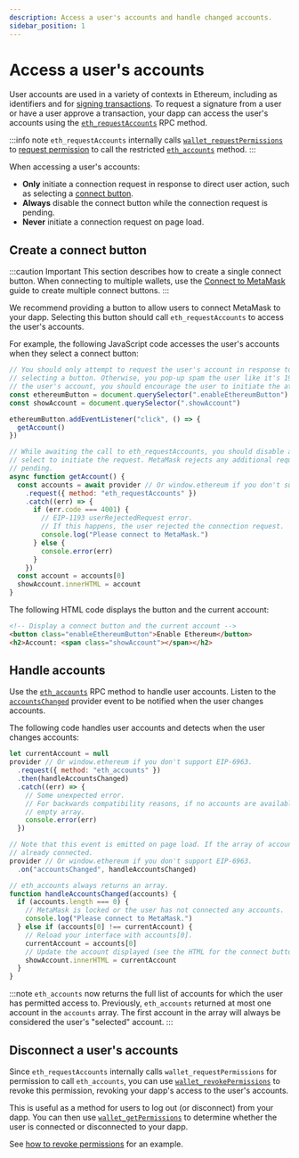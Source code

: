 ```yaml
---
description: Access a user's accounts and handle changed accounts.
sidebar_position: 1
---
```


# Access a user's accounts

User accounts are used in a variety of contexts in Ethereum, including as identifiers and for
[signing transactions](sign-data/index.md).
To request a signature from a user or have a user approve a transaction, your dapp can
access the user's accounts using the
[`eth_requestAccounts`](/wallet/reference/eth_requestaccounts) RPC method.

:::info note
`eth_requestAccounts` internally calls [`wallet_requestPermissions`](/wallet/reference/wallet_requestPermissions)
to [request permission](manage-permissions.md) to call the restricted
[`eth_accounts`](/wallet/reference/eth_accounts) method.
:::

When accessing a user's accounts:

- **Only** initiate a connection request in response to direct user action, such as
  selecting a [connect button](#create-a-connect-button).
- **Always** disable the connect button while the connection request is pending.
- **Never** initiate a connection request on page load.

## Create a connect button

:::caution Important
This section describes how to create a single connect button.
When connecting to multiple wallets, use the [Connect to MetaMask](../get-started/wallet-api.md) guide to create
multiple connect buttons.
:::

We recommend providing a button to allow users to connect MetaMask to your dapp.
Selecting this button should call `eth_requestAccounts` to access the user's accounts.

For example, the following JavaScript code accesses the user's accounts when they select a connect
button:

```javascript title="index.js"
// You should only attempt to request the user's account in response to user interaction, such as
// selecting a button. Otherwise, you pop-up spam the user like it's 1999. If you fail to retrieve
// the user's account, you should encourage the user to initiate the attempt.
const ethereumButton = document.querySelector(".enableEthereumButton")
const showAccount = document.querySelector(".showAccount")

ethereumButton.addEventListener("click", () => {
  getAccount()
})

// While awaiting the call to eth_requestAccounts, you should disable any buttons the user can
// select to initiate the request. MetaMask rejects any additional requests while the first is still
// pending.
async function getAccount() {
  const accounts = await provider // Or window.ethereum if you don't support EIP-6963.
    .request({ method: "eth_requestAccounts" })
    .catch((err) => {
      if (err.code === 4001) {
        // EIP-1193 userRejectedRequest error.
        // If this happens, the user rejected the connection request.
        console.log("Please connect to MetaMask.")
      } else {
        console.error(err)
      }
    })
  const account = accounts[0]
  showAccount.innerHTML = account
}
```

The following HTML code displays the button and the current account:

```html title="index.html"
<!-- Display a connect button and the current account -->
<button class="enableEthereumButton">Enable Ethereum</button>
<h2>Account: <span class="showAccount"></span></h2>
```

## Handle accounts

Use the [`eth_accounts`](/wallet/reference/eth_accounts)
RPC method to handle user accounts.
Listen to the [`accountsChanged`](../reference/provider-api.md#accountschanged) provider event to
be notified when the user changes accounts.

The following code handles user accounts and detects when the user changes accounts:

```javascript title="index.js"
let currentAccount = null
provider // Or window.ethereum if you don't support EIP-6963.
  .request({ method: "eth_accounts" })
  .then(handleAccountsChanged)
  .catch((err) => {
    // Some unexpected error.
    // For backwards compatibility reasons, if no accounts are available, eth_accounts returns an
    // empty array.
    console.error(err)
  })

// Note that this event is emitted on page load. If the array of accounts is non-empty, you're
// already connected.
provider // Or window.ethereum if you don't support EIP-6963.
  .on("accountsChanged", handleAccountsChanged)

// eth_accounts always returns an array.
function handleAccountsChanged(accounts) {
  if (accounts.length === 0) {
    // MetaMask is locked or the user has not connected any accounts.
    console.log("Please connect to MetaMask.")
  } else if (accounts[0] !== currentAccount) {
    // Reload your interface with accounts[0].
    currentAccount = accounts[0]
    // Update the account displayed (see the HTML for the connect button)
    showAccount.innerHTML = currentAccount
  }
}
```

:::note
`eth_accounts` now returns the full list of accounts for which the user has permitted access to.
Previously, `eth_accounts` returned at most one account in the `accounts` array.
The first account in the array will always be considered the user's "selected" account.
:::

## Disconnect a user's accounts

Since `eth_requestAccounts` internally calls `wallet_requestPermissions` for permission to call
`eth_accounts`, you can use [`wallet_revokePermissions`](/wallet/reference/wallet_revokePermissions)
to revoke this permission, revoking your dapp's access to the user's accounts.

This is useful as a method for users to log out (or disconnect) from your dapp.
You can then use [`wallet_getPermissions`](/wallet/reference/wallet_getPermissions) to determine
whether the user is connected or disconnected to your dapp.

See [how to revoke permissions](manage-permissions.md#revoke-permissions-example) for an example.
